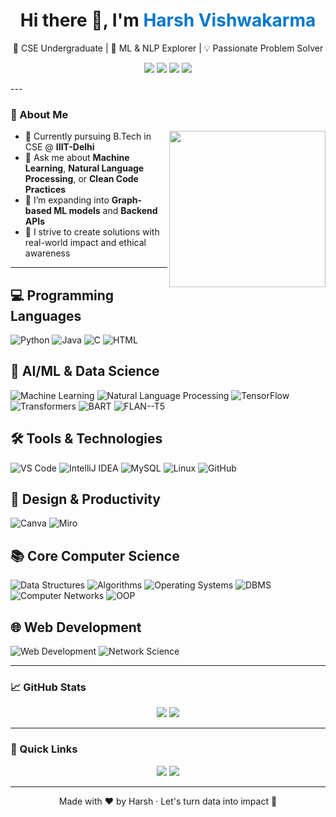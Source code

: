 <!-- Profile Header Banner -->

<h1 align="center">Hi there 👋, I'm <span style="color:#0077cc;">Harsh Vishwakarma</span></h1>
<p align="center">🚀 CSE Undergraduate | 🤖 ML & NLP Explorer | 💡 Passionate Problem Solver</p>

<!-- Social Links -->
<p align="center">
  <a href="mailto:harsh22205@iiitd.ac.in"><img src="https://img.shields.io/badge/Email-harsh22205@iiitd.ac.in-D14836?style=flat&logo=gmail&logoColor=white"/></a>
  <a href="https://www.linkedin.com/in/harsh-vishwakarma-514462327/"><img src="https://img.shields.io/badge/LinkedIn-Harsh_Vishwakarma-blue?style=flat&logo=linkedin"/></a>
  <a href="https://www.instagram.com/harshvishwakarma516"><img src="https://img.shields.io/badge/Instagram-@harshvishwakarma516-E4405F?style=flat&logo=instagram&logoColor=white"/></a>
  <a href="https://harshvishwa123.github.io/resume-site/"><img src="https://img.shields.io/badge/Portfolio-Site-00aaff?style=flat&logo=vercel&logoColor=white"/></a>
</p>
---

### 🎯 About Me
<img align="right" src="https://media.giphy.com/media/iIGT8Y1rOYhBpdHh1C/giphy.gif" width="250"/>

- 🔭 Currently pursuing B.Tech in CSE @ **IIIT-Delhi**
- 💬 Ask me about **Machine Learning**, **Natural Language Processing**, or **Clean Code Practices**
- 🌱 I’m expanding into **Graph-based ML models** and **Backend APIs**
- 🎯 I strive to create solutions with real-world impact and ethical awareness

---

## 💻 Programming Languages
![Python](https://img.shields.io/badge/Python-3776AB?style=for-the-badge&logo=python&logoColor=white)
![Java](https://img.shields.io/badge/Java-ED8B00?style=for-the-badge&logo=java&logoColor=white)
![C](https://img.shields.io/badge/C-00599C?style=for-the-badge&logo=c&logoColor=white)
![HTML](https://img.shields.io/badge/HTML5-E34F26?style=for-the-badge&logo=html5&logoColor=white)

## 🧠 AI/ML & Data Science
![Machine Learning](https://img.shields.io/badge/Machine%20Learning-FF6F00?style=for-the-badge&logo=tensorflow&logoColor=white)
![Natural Language Processing](https://img.shields.io/badge/NLP-4285F4?style=for-the-badge&logo=google&logoColor=white)
![TensorFlow](https://img.shields.io/badge/TensorFlow-FF6F00?style=for-the-badge&logo=tensorflow&logoColor=white)
![Transformers](https://img.shields.io/badge/🤗%20Transformers-FFD21E?style=for-the-badge&logoColor=black)
![BART](https://img.shields.io/badge/BART-FF4B4B?style=for-the-badge&logoColor=white)
![FLAN--T5](https://img.shields.io/badge/FLAN--T5-4285F4?style=for-the-badge&logoColor=white)

## 🛠️ Tools & Technologies
![VS Code](https://img.shields.io/badge/VS%20Code-007ACC?style=for-the-badge&logo=visual-studio-code&logoColor=white)
![IntelliJ IDEA](https://img.shields.io/badge/IntelliJ%20IDEA-000000?style=for-the-badge&logo=intellij-idea&logoColor=white)
![MySQL](https://img.shields.io/badge/MySQL-4479A1?style=for-the-badge&logo=mysql&logoColor=white)
![Linux](https://img.shields.io/badge/Linux-FCC624?style=for-the-badge&logo=linux&logoColor=black)
![GitHub](https://img.shields.io/badge/GitHub-181717?style=for-the-badge&logo=github&logoColor=white)

## 🎨 Design & Productivity
![Canva](https://img.shields.io/badge/Canva-00C4CC?style=for-the-badge&logo=canva&logoColor=white)
![Miro](https://img.shields.io/badge/Miro-050038?style=for-the-badge&logo=miro&logoColor=white)

## 📚 Core Computer Science
![Data Structures](https://img.shields.io/badge/Data%20Structures-FF5722?style=for-the-badge&logoColor=white)
![Algorithms](https://img.shields.io/badge/Algorithms-9C27B0?style=for-the-badge&logoColor=white)
![Operating Systems](https://img.shields.io/badge/Operating%20Systems-2196F3?style=for-the-badge&logoColor=white)
![DBMS](https://img.shields.io/badge/Database%20Management-4CAF50?style=for-the-badge&logoColor=white)
![Computer Networks](https://img.shields.io/badge/Computer%20Networks-FF9800?style=for-the-badge&logoColor=white)
![OOP](https://img.shields.io/badge/Object%20Oriented%20Programming-673AB7?style=for-the-badge&logoColor=white)

## 🌐 Web Development
![Web Development](https://img.shields.io/badge/Web%20Development-61DAFB?style=for-the-badge&logo=react&logoColor=black)
![Network Science](https://img.shields.io/badge/Network%20Science-FF4081?style=for-the-badge&logoColor=white)


---

### 📈 GitHub Stats

<p align="center">
  <img src="https://github-readme-stats.vercel.app/api?username=Harshvishwa123&show_icons=true&theme=gradient"/>
  <img src="https://github-readme-stats.vercel.app/api/top-langs/?username=Harshvishwa123&layout=compact&theme=gradient"/>
</p>

---

### 🔗 Quick Links

<p align="center">
  <a href="https://github.com/Harshvishwa123"><img src="https://img.shields.io/badge/My_Repos-Explore-6f42c1?style=for-the-badge&logo=github"/></a>
  <a href="https://harshvishwa123.github.io/resume-site/"><img src="https://img.shields.io/badge/Portfolio-Visit-00aa88?style=for-the-badge&logo=firefox-browser"/></a>
</p>

---

<p align="center">
  Made with ❤️ by Harsh · Let's turn data into impact 🚀
</p>
